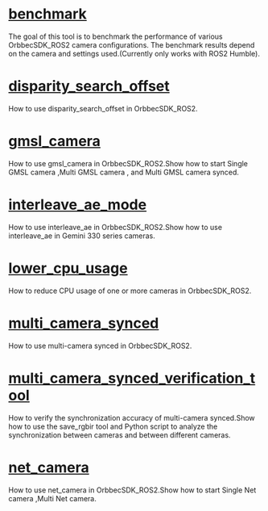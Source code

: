 # [benchmark](./benchmark)

The goal of this tool is to benchmark the performance of various OrbbecSDK_ROS2 camera configurations. The benchmark results depend on the camera and settings used.(Currently only works with ROS2 Humble).

# [disparity_search_offset](./disparity_search_offset)

How to use disparity_search_offset in OrbbecSDK_ROS2.

# [gmsl_camera](./gmsl_camera)

How to use gmsl_camera in OrbbecSDK_ROS2.Show how to start Single GMSL camera ,Multi GMSL camera , and Multi GMSL camera synced.

# [interleave_ae_mode](./interleave_ae_mode)

How to use interleave_ae in OrbbecSDK_ROS2.Show how to use interleave_ae in Gemini 330 series cameras.

# [lower_cpu_usage](./lower_cpu_usage)

How to reduce CPU usage of one or more cameras in OrbbecSDK_ROS2.

# [multi_camera_synced](./multi_camera_synced)

How to use multi-camera synced in OrbbecSDK_ROS2.

# [multi_camera_synced_verification_tool](./multi_camera_synced_verification_tool)

How to verify the synchronization accuracy of multi-camera synced.Show how to use the save_rgbir tool and Python script to analyze the synchronization between cameras and between different cameras.

# [net_camera](./net_camera)

How to use net_camera in OrbbecSDK_ROS2.Show how to start Single Net camera ,Multi Net camera.
